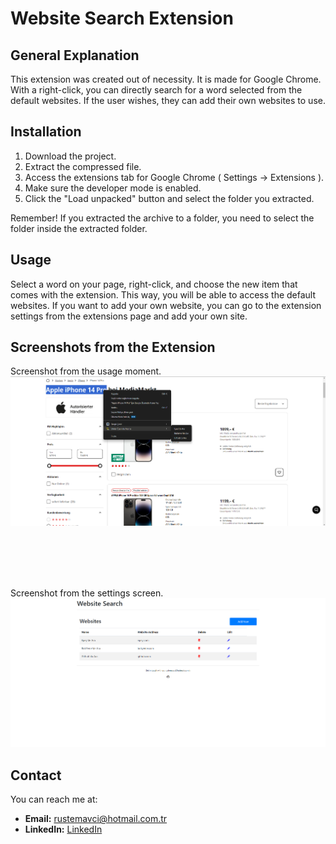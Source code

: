 # Website Search Extension

## General Explanation
This extension was created out of necessity. It is made for Google Chrome. With a right-click, you can directly search for a word selected from the default websites. If the user wishes, they can add their own websites to use.

## Installation
1. Download the project.
2. Extract the compressed file.
3. Access the extensions tab for Google Chrome ( Settings -> Extensions ).
4. Make sure the developer mode is enabled.
5. Click the "Load unpacked" button and select the folder you extracted.

Remember! If you extracted the archive to a folder, you need to select the folder inside the extracted folder.

## Usage
Select a word on your page, right-click, and choose the new item that comes with the extension. This way, you will be able to access the default websites. If you want to add your own website, you can go to the extension settings from the extensions page and add your own site.

## Screenshots from the Extension 
Screenshot from the usage moment.
<img src="/screenshots/selected_word.png" alt="Screenshot from App" width="900" />

<br><br><br><br>

Screenshot from the settings screen.
<img src="/screenshots/settings_page.png" alt="Screenshot from App" width="900" />

## Contact

You can reach me at:

- **Email:** [rustemavci@hotmail.com.tr](mailto:rustemavci@hotmail.com.tr)
- **LinkedIn:** [LinkedIn](https://www.linkedin.com/in/rüstem-avcı)
